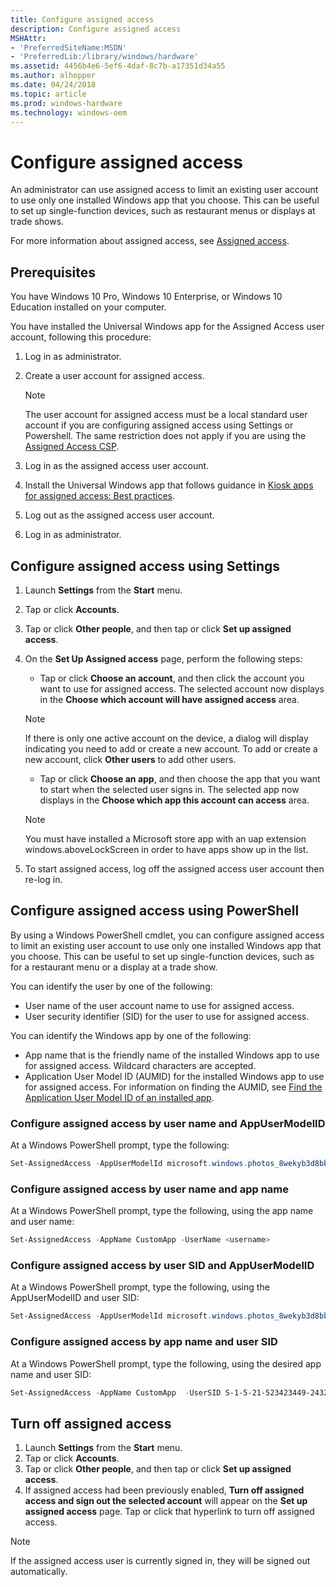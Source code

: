 ```yaml
---
title: Configure assigned access
description: Configure assigned access
MSHAttr:
- 'PreferredSiteName:MSDN'
- 'PreferredLib:/library/windows/hardware'
ms.assetid: 4456b4e6-5ef6-4daf-8c7b-a17351d34a55
ms.author: alhopper
ms.date: 04/24/2018
ms.topic: article
ms.prod: windows-hardware
ms.technology: windows-oem
---
```

# Configure assigned access

An administrator can use assigned access to limit an existing user account to use only one installed Windows app that you choose. This can be useful to set up single-function devices, such as restaurant menus or displays at trade shows.

For more information about assigned access, see [Assigned access](assigned-access.md).

## Prerequisites

You have Windows 10 Pro, Windows 10 Enterprise, or Windows 10 Education installed on your computer.

You have installed the Universal Windows app for the Assigned Access user account, following this procedure:

1. Log in as administrator.
1. Create a user account for assigned access.

   > [!Note]
   > The user account for assigned access must be a local standard user account if you are configuring assigned access using Settings or Powershell. The same restriction does not apply if you are using the [Assigned Access CSP](https://docs.microsoft.com/en-us/windows/client-management/mdm/assignedaccess-csp).

1. Log in as the assigned access user account.
1. Install the Universal Windows app that follows guidance in [Kiosk apps for assigned access: Best practices](https://docs.microsoft.com/en-us/windows-hardware/drivers/partnerapps/create-a-kiosk-app-for-assigned-access).
1. Log out as the assigned access user account.
1. Log in as administrator.

## Configure assigned access using Settings

1. Launch **Settings** from the **Start** menu.
1. Tap or click **Accounts**.
1. Tap or click **Other people**, and then tap or click **Set up assigned access**.
1. On the **Set Up Assigned access** page, perform the following steps:
   * Tap or click **Choose an account**, and then click the account you want to use for assigned access. The selected account now displays in the **Choose which account will have assigned access** area.

   > [!Note]
   > If there is only one active account on the device, a dialog will display indicating you need to add or create a new account. To add or create a new account, click **Other users** to add other users.

   * Tap or click **Choose an app**, and then choose the app that you want to start when the selected user signs in. The selected app now displays in the **Choose which app this account can access** area.
   > [!Note]
   > You must have installed a Microsoft store app with an uap extension windows.aboveLockScreen in order to have apps show up in the list.

1. To start assigned access, log off the assigned access user account then re-log in.

## Configure assigned access using PowerShell

By using a Windows PowerShell cmdlet, you can configure assigned access to limit an existing user account to use only one installed Windows app that you choose. This can be useful to set up single-function devices, such as for a restaurant menu or a display at a trade show.

You can identify the user by one of the following:

* User name of the user account name to use for assigned access.
* User security identifier (SID) for the user to use for assigned access.

You can identify the Windows app by one of the following:

* App name that is the friendly name of the installed Windows app to use for assigned access. Wildcard characters are accepted.
* Application User Model ID (AUMID) for the installed Windows app to use for assigned access. For information on finding the AUMID, see [Find the Application User Model ID of an installed app](find-the-application-user-model-id-of-an-installed-app.md).

### Configure assigned access by user name and AppUserModelID

At a Windows PowerShell prompt, type the following:

```powershell
Set-AssignedAccess -AppUserModelId microsoft.windows.photos_8wekyb3d8bbwe!app -UserName <username>
```

### Configure assigned access by user name and app name

At a Windows PowerShell prompt, type the following, using the app name and user name:

```powershell
Set-AssignedAccess -AppName CustomApp -UserName <username>
```

### Configure assigned access by user SID and AppUserModelID

At a Windows PowerShell prompt, type the following, using the AppUserModelID and user SID:

```powershell
Set-AssignedAccess -AppUserModelId microsoft.windows.photos_8wekyb3d8bbwe!app -UserSID S-1-5-21-523423449-2432423479-234123443-1004
```

### Configure assigned access by app name and user SID

At a Windows PowerShell prompt, type the following, using the desired app name and user SID:

```powershell
Set-AssignedAccess -AppName CustomApp  -UserSID S-1-5-21-523423449-2432423479-234123443-1004
```

## Turn off assigned access

1. Launch **Settings** from the **Start** menu.
1. Tap or click **Accounts**.
1. Tap or click **Other people**, and then tap or click **Set up assigned access**.
1. If assigned access had been previously enabled, **Turn off assigned access and sign out the selected account** will appear on the **Set up assigned access** page. Tap or click that hyperlink to turn off assigned access.

> [!Note]
> If the assigned access user is currently signed in, they will be signed out automatically.